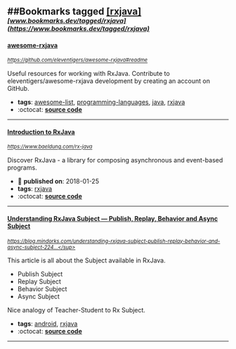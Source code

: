 ##Bookmarks tagged [[rxjava]](https://www.bookmarks.dev?q=[rxjava])
_<sup><sup>[www.bookmarks.dev/tagged/rxjava](https://www.bookmarks.dev/tagged/rxjava)</sup></sup>_
---
#### [awesome-rxjava](https://github.com/eleventigers/awesome-rxjava#readme)
_<sup>https://github.com/eleventigers/awesome-rxjava#readme</sup>_

Useful resources for working with RxJava. Contribute to eleventigers/awesome-rxjava development by creating an account on GitHub.
* **tags**: [awesome-list](../tagged/awesome-list.md), [programming-languages](../tagged/programming-languages.md), [java](../tagged/java.md), [rxjava](../tagged/rxjava.md)
* :octocat: **[source code](https://github.com/eleventigers/awesome-rxjava#readme)**
---
#### [Introduction to RxJava](https://www.baeldung.com/rx-java)
_<sup>https://www.baeldung.com/rx-java</sup>_

Discover RxJava - a library for composing asynchronous and event-based programs.
* :calendar: **published on**: 2018-01-25
* **tags**: [rxjava](../tagged/rxjava.md)
* :octocat: **[source code](https://github.com/eugenp/tutorials/tree/master/rxjava)**
---
#### [Understanding RxJava Subject — Publish, Replay, Behavior and Async Subject](https://blog.mindorks.com/understanding-rxjava-subject-publish-replay-behavior-and-async-subject-224d663d452f)
_<sup>https://blog.mindorks.com/understanding-rxjava-subject-publish-replay-behavior-and-async-subject-224...</sup>_

This article is all about the Subject available in RxJava.
* Publish Subject
* Replay Subject
* Behavior Subject
* Async Subject

Nice analogy of Teacher-Student to Rx Subject.
* **tags**: [android](../tagged/android.md), [rxjava](../tagged/rxjava.md)
* :octocat: **[source code](https://github.com/amitshekhariitbhu/RxJava2-Android-Samples)**
---
